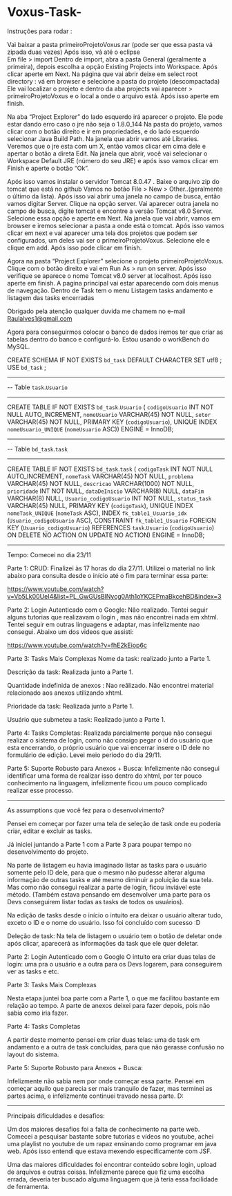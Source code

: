 # Voxus-Task-

Instruçôes para rodar :

Vai baixar a pasta primeiroProjetoVoxus.rar (pode ser que essa pasta vá zipada duas vezes)
Após isso, vá até o eclipse  
Em file > import 
Dentro de import, abra a pasta General (geralmente a primeira), depois escolha a opção Existing Projects into Workspace. Após clicar aperte em Next. 
Na página que vai abrir deixe em select root directory : vá em browser e selecione a pasta do projeto  (descompactada)
Ele vai localizar o projeto e dentro da aba projects vai aparecer > primeiroProjetoVoxus e o local a onde o arquivo está. Após isso aperte em finish.

Na aba “Project Explorer” do lado esquerdo irá aparecer o projeto. 
Ele pode estar dando erro caso o jre não seja o 1.8.0_144
Na pasta do projeto, vamos clicar com o botão direito e ir em propriedades, e do lado esquerdo selecionar Java Build Path. Na janela que abrir vamos até Libraries. Veremos que o jre esta com um X, então vamos clicar em cima dele e apertar o botão a direta Edit. Na janela que abrir, você vai selecionar o Workspace Default JRE (número do seu JRE) e após isso vamos clicar em Finish e aperte o botão “Ok”.

Após isso vamos instalar o servidor Tomcat 8.0.47 . Baixe o arquivo zip do tomcat que está no github 
Vamos no botão File > New > Other..(geralmente o último da lista). Após isso vai abrir uma janela no campo de busca, então vamos digitar Server. Clique na opção server. Vai aparecer outra janela no campo de busca, digite tomcat e encontre a versão Tomcat v8.0 Server. Selecione essa opção e aperte em Next. Na janela que vai abrir, vamos em browser e iremos selecionar a pasta a onde está o tomcat. Após isso vamos clicar em next e vai aparecer uma tela dos projetos que podem ser configurados, um deles vai ser o primeiroProjetoVoxus. Selecione ele e clique em add. Após isso pode clicar em finish. 

Agora na pasta “Project Explorer” selecione o projeto primeiroProjetoVoxus. Clique com o botão direito e vai em Run As > run on server. Após isso verifique se aparece o nome Tomcat v8.0 server at localhost. Após isso aperte em finish. A pagina principal vai estar aparecendo com dois menus de navegação. Dentro de Task tem o menu Listagem tasks andamento e listagem das tasks encerradas 

Obrigado pela atenção qualquer duvida me chamem no e-mail Raulalves1@gmail.com

Agora para conseguirmos colocar o banco de dados iremos ter que criar as tabelas dentro do banco e configurá-lo. Estou usando o workBench do MySQL.

CREATE SCHEMA IF NOT EXISTS ` bd_task ` DEFAULT CHARACTER SET utf8 ;
USE ` bd_task ` ;

-- -----------------------------------------------------
-- Table `task`.`Usuario`
-- -----------------------------------------------------
CREATE TABLE IF NOT EXISTS `bd_task`.`Usuario` (
  `codigoUsuario` INT NOT NULL AUTO_INCREMENT,
  `nomeUsuario` VARCHAR(45) NOT NULL,
  `setor` VARCHAR(45) NOT NULL,
  PRIMARY KEY (`codigoUsuario`),
  UNIQUE INDEX `nomeUsuario_UNIQUE` (`nomeUsuario` ASC))
ENGINE = InnoDB;


-- -----------------------------------------------------
-- Table ` bd_task `.`task`
-- -----------------------------------------------------










CREATE TABLE IF NOT EXISTS ` bd_task `.`task` (
  `codigoTask` INT NOT NULL AUTO_INCREMENT,
  `nomeTask` VARCHAR(45) NOT NULL,
  `problema` VARCHAR(45) NOT NULL,
  `descricao` VARCHAR(1000) NOT NULL,
  `prioridade` INT NOT NULL,
  `dataDeInicio` VARCHAR(8) NULL,
  `dataFim` VARCHAR(8) NULL,
  `Usuario_codigoUsuario` INT NOT NULL,
  `status_task` VARCHAR(45) NULL,
  PRIMARY KEY (`codigoTask`),
  UNIQUE INDEX `nomeTask_UNIQUE` (`nomeTask` ASC),
  INDEX `fk_table1_Usuario_idx` (`Usuario_codigoUsuario` ASC),
  CONSTRAINT `fk_table1_Usuario`
    FOREIGN KEY (`Usuario_codigoUsuario`)
    REFERENCES `task`.`Usuario` (`codigoUsuario`)
    ON DELETE NO ACTION
    ON UPDATE NO ACTION)
ENGINE = InnoDB;




***********************************************************


Tempo: Comecei no dia 23/11 


Parte​ ​1:​ ​CRUD: Finalizei às 17 horas do dia 27/11. Utilizei o material no link abaixo para consulta desde o início até o fim para terminar essa parte:

https://www.youtube.com/watch?v=Vb5Lk00UeI4&list=PL_GwGUsBlNycg0Ath1oYKCEPmaBkcehBD&index=3 

Parte​ ​2:​ ​Login​ ​Autenticado​ ​com​ ​o​ ​Google: Não realizado.
Tentei seguir alguns tutorias que realizavam o login , mas não encontrei nada em xhtml. Tentei seguir em outras linguagens e adaptar, mas infelizmente nao consegui. Abaixo um dos videos que assisti: 

https://www.youtube.com/watch?v=fhE2kEiop6c


Parte​ ​3:​ ​Tasks​ ​Mais​ ​Complexas
Nome da task: realizado junto a Parte 1. 

Descrição da task: Realizada junto a Parte 1.

Quantidade indefinida de anexos : Nao reãlizado. Não encontrei material relacionado aos anexos utilizando xhtml. 

Prioridade da task: Realizada junto a Parte 1.

Usuário que submeteu a task: Realizado junto a Parte 1.


Parte​ ​4:​ ​Tasks​ ​Completas: Realizada parcialmente porque não consegui realizar o sistema de login, como não consigo pegar o id do usuário que esta encerrando, o próprio usuário que vai encerrar insere o ID dele no formulário de edição. 
Levei meio período do dia 29/11.


Parte​ ​5:​ ​Suporte​ ​Robusto​ ​para​ ​Anexos​ ​+​ ​Busca: Infelizmente não consegui identificar uma forma de realizar isso dentro do xhtml, por ter pouco conhecimento na linguagem, infelizmente ficou um pouco complicado realizar esse processo. 


---------------------------
As assumptions que você fez para o desenvolvimento? 

Pensei em começar por fazer uma tela de seleção de task onde eu poderia criar, editar e excluir as tasks. 

Já iniciei juntando a Parte 1 com a Parte 3 para poupar tempo no desenvolvimento do projeto.

Na parte de listagem eu havia imaginado listar as tasks para o usuário somente pelo ID dele, para que o mesmo não pudesse alterar alguma informação de outras tasks e até mesmo diminuir a poluição da sua tela. Mas como não consegui realizar a parte de login, ficou inviável este método. (Também estava pensando em desenvolver uma parte para os Devs conseguirem listar todas as tasks de todos os usuários).

Na edição de tasks desde o início o intuito era deixar o usuário alterar tudo, exceto o ID e o nome do usuário. Isso foi concluído com sucesso :D 

Deleção de task: Na tela de listagem o usuário tem o botão de deletar onde após clicar, aparecerá as informações da task que ele quer deletar. 


Parte​ ​2:​ ​Login​ ​Autenticado​ ​com​ ​o​ ​Google
O intuito era criar duas telas de login: uma pra o usuário e a outra para os Devs logarem, para conseguirem ver as tasks e etc. 


Parte​ ​3:​ ​Tasks​ ​Mais​ ​Complexas

Nesta etapa juntei boa parte com a Parte 1, o que me facilitou bastante em relação ao tempo. A parte de anexos deixei para fazer depois, pois não sabia como iria fazer. 

Parte​ ​4:​ ​Tasks​ ​Completas

A partir deste momento pensei em criar duas telas: uma de task em andamento e a outra de task concluídas, para que não gerasse confusão no layout do sistema. 


Parte​ ​5:​ ​Suporte​ ​Robusto​ ​para​ ​Anexos​ ​+​ ​Busca:

Infelizmente não sabia nem por onde começar essa parte. Pensei em começar aquilo que parecia ser mais tranquilo de fazer, mas terminei as partes acima, e infelizmente continuei travado nessa parte. D: 

-----------------------------------------

Principais dificuldades e desafios:

Um dos maiores desafios foi a falta de conhecimento na parte web. Comecei a pesquisar bastante sobre tutorias e vídeos no youtube, achei uma playlist no youtube de um rapaz ensinando como programar em java web. Após isso entendi que estava mexendo especificamente com JSF. 

Uma das maiores dificuldades foi encontrar conteúdo sobre login, upload de arquivos e outras coisas. Infelizmente parece que fiz uma escolha errada, deveria ter buscado alguma linguagem que já teria essa facilidade de ferramenta.
